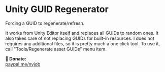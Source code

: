 # Unity GUID Regenerator

Forcing a GUID to regenerate/refresh.

It works from Unity Editor itself and replaces all GUIDs to random ones. 
It also takes care of not replacing GUIDs for built-in resources. 
I does not requires any additional files, so it is pretty much a one click tool. To use it, call "Tools/Regenerate asset GUIDs" menu item.

**🖤 Donate:** <br>
[paypal.me/nvjob](https://paypal.me/nvjob)
